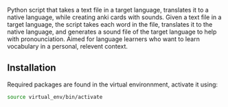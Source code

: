 Python script that takes a text file in a target language, translates it to a native language, while creating anki cards with sounds.
Given a text file in a target language, the script takes each word in the file, translates it to the native language, and generates a sound file of the target language to help with pronounciation.
Aimed for language learners who want to learn vocabulary in a personal, relevent context. 
## Installation

Required packages are found in the virtual environnment, activate it using:
   ```sh
   source virtual_env/bin/activate
